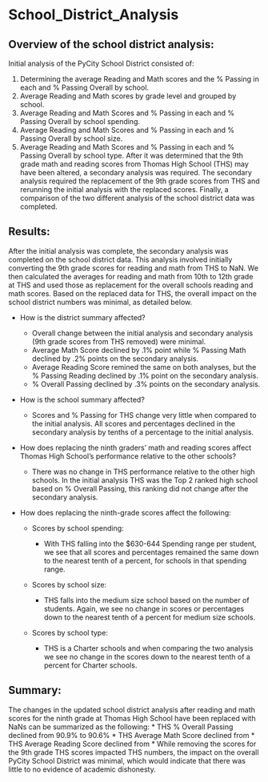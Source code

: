 # School_District_Analysis

## Overview of the school district analysis: 
Initial analysis of the PyCity School District consisted of:
1. Determining the average Reading and Math scores and the % Passing in each and % Passing Overall by school.
2. Average Reading and Math scores by grade level and grouped by school.
3. Average Reading and Math Scores and % Passing in each and % Passing Overall by school spending.
4. Average Reading and Math Scores and % Passing in each and % Passing Overall by school size.
5. Average Reading and Math Scores and % Passing in each and % Passing Overall by school type.
After it was determined that the 9th grade math and reading scores from Thomas High School (THS) may have been altered, a secondary analysis was required.
The secondary analysis required the replacement of the 9th grade scores from THS and rerunning the initial analysis with the replaced scores. 
Finally, a comparison of the two different analysis of the school district data was completed. 

## Results: 
After the initial analysis was complete, the secondary analysis was completed on the school district data.  This analysis involved initially converting the 9th grade scores for reading and math from THS to NaN. 
We then calculated the averages for reading and math from 10th to 12th grade at THS and used those as replacement for the overall schools reading and math scores. 
Based on the replaced data for THS, the overall impact on the school district numbers was minimal, as detailed below.

* How is the district summary affected?
	* Overall change between the initial analysis and secondary analysis (9th grade scores from THS removed) were minimal. 
	* Average Math Score declined by .1% point while % Passing Math declined by .2% points on the secondary analysis.
	* Average Reading Score remined the same on both analyses, but the % Passing Reading declined by .1% point on the secondary analysis.
	* % Overall Passing declined by .3% points on the secondary analysis. 
 
* How is the school summary affected?
	* Scores and % Passing for THS change very little when compared to the initial analysis. All scores and percentages declined in the secondary analysis by tenths of a percentage to the initial analysis. 

* How does replacing the ninth graders’ math and reading scores affect Thomas High School’s performance relative to the other schools?
	* There was no change in THS performance relative to the other high schools.  In the initial analysis THS was the Top 2 ranked high school based on % Overall Passing, this ranking did not change after the secondary analysis. 

* How does replacing the ninth-grade scores affect the following:
	* Scores by school spending:
		* With THS falling into the $630-644 Spending range per student, we see that all scores and percentages remained the same down to the nearest tenth of a percent, for schools in that spending range.
	
	* Scores by school size:
		* THS falls into the medium size school based on the number of students.  Again, we see no change in scores or percentages down to the nearest tenth of a percent for medium size schools.
	
	* Scores by school type:
		* THS is a Charter schools and when comparing the two analysis we see no change in the scores down to the nearest tenth of a percent for Charter schools. 

## Summary: 
The changes in the updated school district analysis after reading and math scores for the ninth grade at Thomas High School have been replaced with NaNs can be summarized as the following:
	* THS % Overall Passing declined from 90.9% to 90.6%
	* THS Average Math Score declined from 
	* THS Average Reading Score declined from 
	* While removing the scores for the 9th grade THS scores impacted THS numbers, the impact on the overall PyCity School District was minimal, which would indicate that there was little to no evidence of academic dishonesty.

